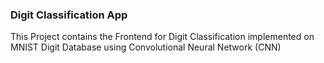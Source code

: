 ### Digit Classification App

This Project contains the Frontend for Digit Classification implemented on MNIST Digit Database using Convolutional Neural Network (CNN)
